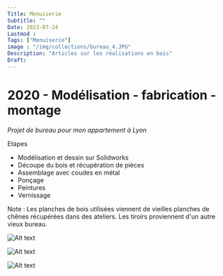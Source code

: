 ```yaml
---
Title: Menuiserie
Subtitle: ""
Date: 2023-07-24
Lastmod : 
Tags: ["Menuiserie"]
image : "/img/collections/bureau_4.JPG"
Description: "Articles sur les réalisations en bois"
Draft: 
---
```


# 2020 - Modélisation - fabrication - montage 

*Projet de bureau pour mon appartement à Lyon*

Etapes
- Modélisation et dessin sur Solidworks 
- Découpe du bois et récupération de pièces 
- Assemblage avec coudes en métal
- Ponçage
- Peintures 
- Vernissage 

Note : Les planches de bois utilisées viennent de vieilles planches de chênes récupérées dans des ateliers. Les tiroirs proviennent d'un autre vieux bureau. 

![Alt text](/img/collections/bureau_1.JPG "")

![Alt text](/img/collections/bureau_2.JPG "")

![Alt text](/img/collections/bureau_3.JPG "")


